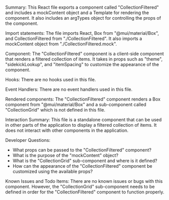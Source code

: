 Summary:
This React file exports a component called "CollectionFiltered" and includes a mockContent object and a Template for rendering the component. It also includes an argTypes object for controlling the props of the component.

Import statements:
The file imports React, Box from "@mui/material/Box", and CollectionFiltered from "./CollectionFiltered". It also imports a mockContent object from "./CollectionFiltered.mock".

Component:
The "CollectionFiltered" component is a client-side component that renders a filtered collection of items. It takes in props such as "theme", "sidekickLookup", and "itemSpacing" to customize the appearance of the component.

Hooks:
There are no hooks used in this file.

Event Handlers:
There are no event handlers used in this file.

Rendered components:
The "CollectionFiltered" component renders a Box component from "@mui/material/Box" and a sub-component called "CollectionGrid" which is not defined in this file.

Interaction Summary:
This file is a standalone component that can be used in other parts of the application to display a filtered collection of items. It does not interact with other components in the application.

Developer Questions:
- What props can be passed to the "CollectionFiltered" component?
- What is the purpose of the "mockContent" object?
- What is the "CollectionGrid" sub-component and where is it defined?
- How can the appearance of the "CollectionFiltered" component be customized using the available props?

Known Issues and Todo Items:
There are no known issues or bugs with this component. However, the "CollectionGrid" sub-component needs to be defined in order for the "CollectionFiltered" component to function properly.